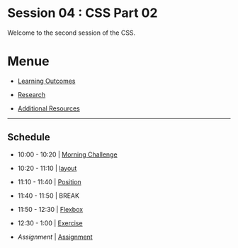 
# Session 04 : CSS Part 02

Welcome to the second session of the CSS.

# Menue

* [Learning Outcomes](./learning-outcomes.md)

* [Research](./research-topics.md)

* [Additional Resources](./resources.md)

<hr />

## Schedule

- 10:00 - 10:20 | [Morning Challenge](./morning-challenge.md)

- 10:20 - 11:10 | [layout](./layout.md)

- 11:10 - 11:40 | [Position](./Position-workshop.md)

- 11:40 - 11:50 | BREAK

- 11:50 - 12:30 | [Flexbox](./flexbox.md)

- 12:30 - 1:00 | [Exercise](./exercise.md)

- *Assignment* | [Assignment](./assignment.md)


